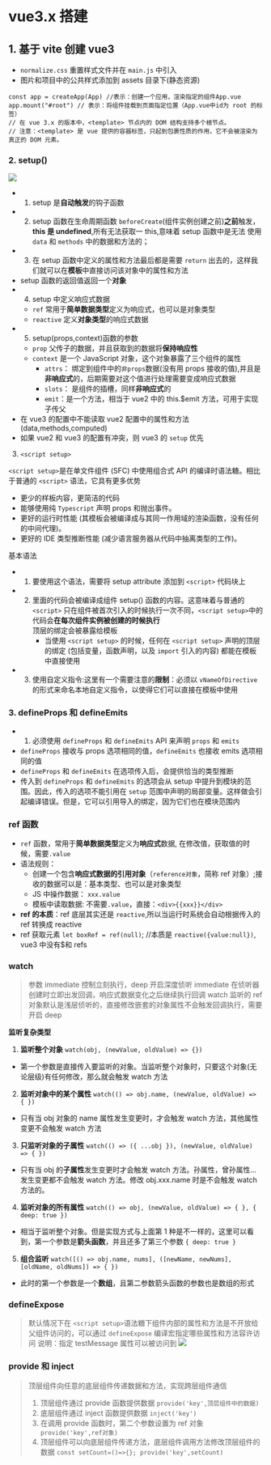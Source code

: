 # vue3.x 搭建

## 1. 基于 vite 创建 vue3

- `normalize.css` 重置样式文件并在 `main.js` 中引入
- 图片和项目中的公共样式添加到 assets 目录下(静态资源)

```tsx
const app = createApp(App) //表示：创建一个应用，渲染指定的组件App.vue
app.mount("#root") // 表示：将组件挂载到页面指定位置（App.vue中id为 root 的标签）
// 在 vue 3.x 的版本中，<template> 节点内的 DOM 结构支持多个根节点。
// 注意：<template> 是 vue 提供的容器标签，只起到包裹性质的作用，它不会被渲染为真正的 DOM 元素。
```

### 2. setup()

![](/images/vue3/vue3-3.png)

- 1. setup 是**自动触发**的钩子函数 <br/>
- 2. setup 函数在生命周期函数 `beforeCreate`(组件实例创建之前)**之前**触发，**this 是 undefined**,所有无法获取一 this,意味着 setup 函数中是无法 使用 `data` 和 `methods` 中的数据和方法的；
- 3. 在 setup 函数中定义的属性和方法最后都是需要 `return` 出去的，这样我们就可以在**模板**中直接访问该对象中的属性和方法
- setup 函数的返回值返回一个**对象**
- 4. setup 中定义响应式数据
  - `ref` 常用于**简单数据类型**定义为响应式，也可以是对象类型
  - `reactive` 定义**对象类型**的响应式数据
- 5. setup(props,context)函数的参数
  - `prop` 父传子的数据，并且获取到的数据将**保持响应性**
  - `context` 是一个 JavaScript 对象，这个对象暴露了三个组件的属性
    - `attrs`： 绑定到组件中的`非props`数据(没有用 props 接收的值),并且是**非响应式**的，后期需要对这个值进行处理需要变成响应式数据
    - `slots`： 是组件的插槽，同样**非响应式**的
    - `emit`：是一个方法，相当于 vue2 中的 this.$emit 方法，可用于实现子传父
- 在 vue3 的配置中不能读取 vue2 配置中的属性和方法(data,methods,computed)
- 如果 vue2 和 vue3 的配置有冲突，则 vue3 的 `setup` 优先

3. `<script setup>`

`<script setup>`是在单文件组件 (SFC) 中使用组合式 API 的编译时语法糖。相比于普通的 `<script>` 语法，它具有更多优势

- 更少的样板内容，更简洁的代码
- 能够使用纯 `Typescript` 声明 props 和抛出事件。
- 更好的运行时性能 (其模板会被编译成与其同一作用域的渲染函数，没有任何的中间代理)。
- 更好的 IDE 类型推断性能 (减少语言服务器从代码中抽离类型的工作)。

基本语法

- 1. 要使用这个语法，需要将 setup attribute 添加到 `<script>` 代码块上
- 2. 里面的代码会被编译成组件 setup() 函数的内容。这意味着与普通的 `<script>` 只在组件被首次引入的时候执行一次不同，`<script setup>`中的代码会**在每次组件实例被创建的时候执行**<br/>
     顶层的绑定会被暴露给模板
     - 当使用 `<script setup>` 的时候，任何在 `<script setup>` 声明的顶层的绑定 (包括变量，函数声明，以及 `import` 引入的内容) 都能在模板中直接使用
- 3. 使用自定义指令:这里有一个需要注意的**限制**：必须以 `vNameOfDirective` 的形式来命名本地自定义指令，以使得它们可以直接在模板中使用

### 3. defineProps 和 defineEmits

- 1. 必须使用 `defineProps` 和 `defineEmits` API 来声明 `props` 和 `emits`
- `defineProps` 接收与 props 选项相同的值，`defineEmits` 也接收 emits 选项相同的值
- `defineProps` 和 `defineEmits` 在选项传入后，会提供恰当的类型推断
- 传入到 `defineProps` 和 `defineEmits` 的选项会从 setup 中提升到模块的范围。因此，传入的选项不能引用在 `setup` 范围中声明的局部变量。这样做会引起编译错误。但是，它可以引用导入的绑定，因为它们也在模块范围内

### ref 函数

- `ref` 函数，常用于**简单数据类型**定义为**响应式**数据, 在修改值，获取值的时候，需要`.value`
- 语法规则：
  - 创建一个包含**响应式数据的引用对象**（`reference对象`，简称 ref 对象）;接收的数据可以是：基本类型、也可以是对象类型
  - JS 中操作数据： `xxx.value`
  - 模板中读取数据: 不需要`.value`，直接：`<div>{{xxx}}</div>`
- **ref 的本质**：ref 底层其实还是 `reactive`,所以当运行时系统会自动根据传入的 ref 转换成 reactive
- ref 获取元素 `let boxRef = ref(null)`; //本质是 `reactive({value:null})`, vue3 中没有$和 refs

### watch

> 参数 immediate 控制立刻执行，deep 开启深度侦听
> immediate 在侦听器创建时立即出发回调，响应式数据变化之后继续执行回调
> watch 监听的 ref 对象默认是浅层侦听的，直接修改嵌套的对象属性不会触发回调执行，需要开启 deep

**监听复杂类型**

1. **监听整个对象** `watch(obj, (newValue, oldValue) => {})`

- 第一个参数是直接传入要监听的对象。当监听整个对象时，只要这个对象(无论层级)有任何修改，那么就会触发 watch 方法

2. **监听对象中的某个属性** `watch(() => obj.name, (newValue, oldValue) => { })`

- 只有当 obj 对象的 name 属性发生变更时，才会触发 watch 方法，其他属性变更不会触发 watch 方法

3. **只监听对象的子属性** `watch(() => ({ ...obj }), (newValue, oldValue) => { })`

- 只有当 obj 的**子属性**发生变更时才会触发 watch 方法。孙属性，曾孙属性... 发生变更都不会触发 watch 方法。修改 obj.xxx.name 时是不会触发 watch 方法的。

4. **监听对象的所有属性** `watch(() => obj, (newValue, oldValue) => { }, { deep: true })`

- 相当于监听整个对象。但是实现方式与上面第 1 种是不一样的，这里可以看到，第一个参数是**箭头函数**，并且还多了第三个参数 `{ deep: true }`

5. **组合监听** `watch([() => obj.name, nums], ([newName, newNums], [oldName, oldNums]) => { })`

- 此时的第一个参数是一个**数组**，且第二参数箭头函数的参数也是数组的形式

### defineExpose

> 默认情况下在 `<script setup>`语法糖下组件内部的属性和方法是不开放给父组件访问的，可以通过 `defineExpose` 编译宏指定哪些属性和方法容许访问
> 说明：指定 testMessage 属性可以被访问到
> ![](/images/vue3/vue3-4.png)

### provide 和 inject

> 顶层组件向任意的底层组件传递数据和方法，实现跨层组件通信
>
> 1. 顶层组件通过 provide 函数提供数据 `provide('key',顶层组件中的数据)`
> 2. 底层组件通过 inject 函数提供数据 `inject('key')`
> 3. 在调用 provide 函数时，第二个参数设置为 ref 对象 `provide('key',ref对象)`
> 4. 顶层组件可以向底层组件传递方法，底层组件调用方法修改顶层组件的数据 `const setCount=()=>{}; provide('key',setCount)`
